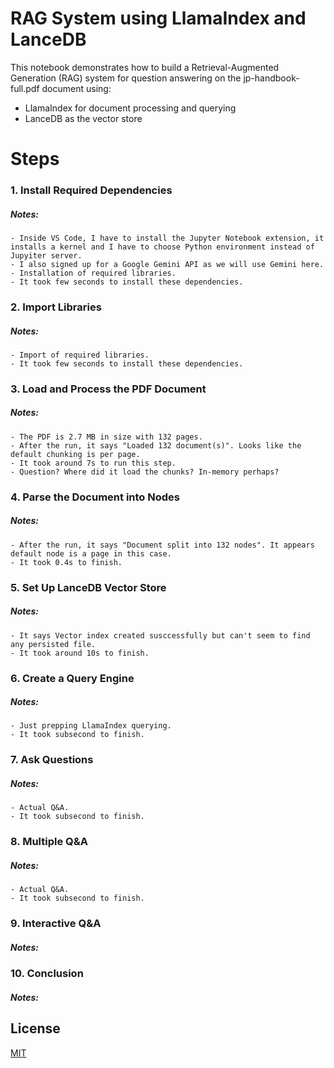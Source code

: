 # RAG System using LlamaIndex and LanceDB
This notebook demonstrates how to build a Retrieval-Augmented Generation (RAG) system for question answering on the jp-handbook-full.pdf document using:

- LlamaIndex for document processing and querying
- LanceDB as the vector store

# Steps 

### 1. Install Required Dependencies
##### Notes:
    - Inside VS Code, I have to install the Jupyter Notebook extension, it installs a kernel and I have to choose Python environment instead of Jupyiter server.
    - I also signed up for a Google Gemini API as we will use Gemini here.
    - Installation of required libraries. 
    - It took few seconds to install these dependencies.

### 2. Import Libraries
##### Notes:
    - Import of required libraries. 
    - It took few seconds to install these dependencies.

### 3. Load and Process the PDF Document
##### Notes:
    - The PDF is 2.7 MB in size with 132 pages.
    - After the run, it says "Loaded 132 document(s)". Looks like the default chunking is per page. 
    - It took around 7s to run this step. 
    - Question? Where did it load the chunks? In-memory perhaps?

### 4. Parse the Document into Nodes
##### Notes:
    - After the run, it says "Document split into 132 nodes". It appears default node is a page in this case. 
    - It took 0.4s to finish. 

### 5. Set Up LanceDB Vector Store
##### Notes:
    - It says Vector index created susccessfully but can't seem to find any persisted file.
    - It took around 10s to finish. 
    
### 6. Create a Query Engine
##### Notes:
    - Just prepping LlamaIndex querying.
    - It took subsecond to finish.
    
### 7. Ask Questions
##### Notes:
    - Actual Q&A.
    - It took subsecond to finish.

### 8. Multiple Q&A
##### Notes:
    - Actual Q&A.
    - It took subsecond to finish.
    
### 9. Interactive Q&A
##### Notes:

### 10. Conclusion
##### Notes:

## License

[MIT](https://choosealicense.com/licenses/mit/)
